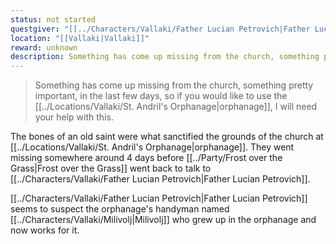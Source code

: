 ```yaml
---
status: not started
questgiver: "[[../Characters/Vallaki/Father Lucian Petrovich|Father Lucian Petrovich]]"
location: "[[Vallaki|Vallaki]]"
reward: unknown
description: Something has come up missing from the church, something pretty important. The [[../Characters/Vallaki/Father Lucian Petrovich|priest]] has asked the party to look for it.
---
```


> Something has come up missing from the church, something pretty important, in the last few days, so if you would like to use the [[../Locations/Vallaki/St. Andril's Orphanage|orphanage]], I will need your help with this.

The bones of an old saint were what sanctified the grounds of the church at [[../Locations/Vallaki/St. Andril's Orphanage|orphanage]]. They went missing somewhere around 4 days before [[../Party/Frost over the Grass|Frost over the Grass]] went back to talk to [[../Characters/Vallaki/Father Lucian Petrovich|Father Lucian Petrovich]].

[[../Characters/Vallaki/Father Lucian Petrovich|Father Lucian Petrovich]] seems to suspect the orphanage's handyman named [[../Characters/Vallaki/Milivolj|Milivolj]] who grew up in the orphanage and now works for it.